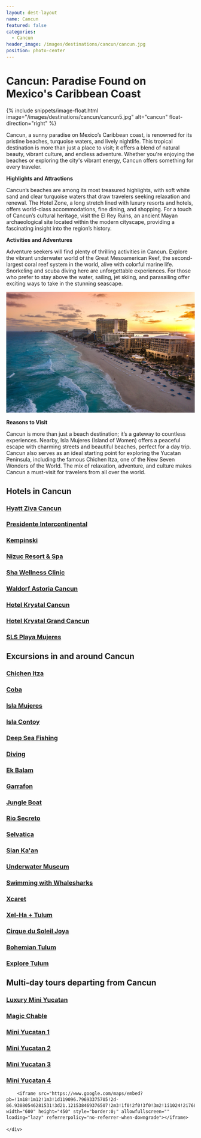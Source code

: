 ```yaml
---
layout: dest-layout
name: Cancun
featured: false
categories:
  - Cancun
header_image: /images/destinations/cancun/cancun.jpg
position: photo-center
---
```

# **Cancun: Paradise Found on Mexico's Caribbean Coast**

{% include snippets/image-float.html image="/images/destinations/cancun/cancun5.jpg" alt="cancun" float-direction="right" %}

Cancun, a sunny paradise on Mexico’s Caribbean coast, is renowned for its pristine beaches,
turquoise waters, and lively nightlife. This tropical destination is more than just a place to visit; it
offers a blend of natural beauty, vibrant culture, and endless adventure. Whether you're enjoying the
beaches or exploring the city's vibrant energy, Cancun offers something for every traveler.

**Highlights and Attractions**

Cancun’s beaches are among its most treasured highlights, with soft white sand and clear turquoise
waters that draw travelers seeking relaxation and renewal. The Hotel Zone, a long stretch lined with
luxury resorts and hotels, offers world-class accommodations, fine dining, and shopping. For a
touch of Cancun’s cultural heritage, visit the El Rey Ruins, an ancient Mayan archaeological site
located within the modern cityscape, providing a fascinating insight into the region’s history.

**Activities and Adventures**

Adventure seekers will find plenty of thrilling activities in Cancun. Explore the vibrant underwater
world of the Great Mesoamerican Reef, the second-largest coral reef system in the world, alive
with colorful marine life. Snorkeling and scuba diving here are unforgettable experiences. For those
who prefer to stay above the water, sailing, jet skiing, and parasailing offer exciting ways to take in
the stunning seascape.

![cancun](/images/destinations/cancun/cancun45.jpg)

**Reasons to Visit**

Cancun is more than just a beach destination; it’s a gateway to countless experiences. Nearby, Isla
Mujeres (Island of Women) offers a peaceful escape with charming streets and beautiful beaches,
perfect for a day trip. Cancun also serves as an ideal starting point for exploring the Yucatan
Peninsula, including the famous Chichen Itza, one of the New Seven Wonders of the World. The
mix of relaxation, adventure, and culture makes Cancun a must-visit for travelers from all over the
world.

## Hotels in Cancun

<section class='grid'>
<div class="col-3_sm-4_xs-6 padded-1">
    <a href="/hotels/hyattziva">
        <div class="bg-image square" style="background-image:url('/images/hotels/hyattziva/hyattziva1.webp')">  </div>
        <h3 class='center'>Hyatt Ziva Cancun</h3>        
    </a>  
</div>



<div class="col-3_sm-4_xs-6 padded-1">
    <a href="/hotels/intercontinental">
        <div class="bg-image square" style="background-image:url('/images/hotels/interconcancun/interconcancun5.jpg')">  </div>
        <h3 class='center'>Presidente Intercontinental</h3>        
    </a>  
</div>

<div class="col-3_sm-4_xs-6 padded-1">
    <a href="/hotels/kempinski">
        <div class="bg-image square" style="background-image:url('/images/hotels/kempinski/kempinski3.webp')">  </div>
        <h3 class='center'>Kempinski</h3>        
    </a>  
</div>

<div class="col-3_sm-4_xs-6 padded-1">
    <a href="/hotels/nizuc">
        <div class="bg-image square" style="background-image:url('/images/hotels/nizuc/nizuc1.jpg')">  </div>
        <h3 class='center'>Nizuc Resort & Spa</h3>        
    </a>  
</div>

<div class="col-3_sm-4_xs-6 padded-1">
    <a href="/hotels/sha">
        <div class="bg-image square" style="background-image:url('/images/hotels/sha/sha2.jpg')">  </div>
        <h3 class='center'>Sha Wellness Clinic</h3>        
    </a>  
</div>

 <div class="col-3_sm-4_xs-6 padded-1">
        <a href="/hotels/waldorf">
            <div class="bg-image square" style="background-image:url('/images/hotels/waldorf/waldorf3.jpg')">  </div>
            <h3 class='center'>Waldorf Astoria Cancun</h3>        
        </a>  
</div>

<div class="col-3_sm-4_xs6 padded-1">
    <a href="/hotels/krystal">
        <div class="bg-image square" style="background-image:url('/images/hotels/krystal/krystal2.webp')"></div>
        <h3 class="center"  >Hotel Krystal Cancun</h3>
    </a>
</div>

<div class="col-3_sm-4_xs-6 padded-1">
    <a href="/hotels/krystalgrand">
        <div class="bg-image square" style="background-image:url('/images/hotels/krystalgrand/krystalgrand2.webp')" ></div>
            <h3 class="center">Hotel Krystal Grand Cancun</h3>
    </a>
</div>

<div class="col-3_sm-4_xs-6 padded-1">
    <a href="/hotels/slsplaya">
        <div class="bg-image square" style="background-image:url('/images/hotels/sls/slsplaya1.webp')" ></div>
            <h3 class="center">SLS Playa Mujeres</h3>        
    </a>
</div>

</section>


## Excursions in and around Cancun

<section class='grid'>
<div class="col-3_sm-4_xs-6 padded-1">
    <a href="/excursions/chichenexc">
        <div class="bg-image square" style="background-image:url('/images/destinations/yucatan/yucatan2.jpg')">  </div>
        <h3 class='center'>Chichen Itza</h3>        
    </a>  
</div>

<div class="col-3_sm-4_xs-6 padded-1">
    <a href="/excursions/cobaexc">
        <div class="bg-image square" style="background-image:url('/images/destinations/cancun/cancun7.jpg')">  </div>
        <h3 class='center'>Coba</h3>        
    </a>  
</div>

<div class="col-3_sm-4_xs-6 padded-1">
        <a href="/excursions/islamujeres">
            <div class="bg-image square" style="background-image:url('/images/destinations/cancun/islamujeres.jpg')">  </div>
            <h3 class='center'>Isla Mujeres</h3>        
        </a>  
    </div>

<div class="col-3_sm-4_xs-6 padded-1">
    <a href="/excursions/contoyexc">
        <div class="bg-image square" style="background-image:url('/images/destinations/cancun/cancun3.jpg')">  </div>
        <h3 class='center'>Isla Contoy</h3>        
    </a>  
</div>

<div class="col-3_sm-4_xs-6 padded-1">
    <a href="/excursions/deepseaexc">
        <div class="bg-image square" style="background-image:url('/images/destinations/cancun/cancun8.jpg')">  </div>
        <h3 class='center'>Deep Sea Fishing</h3>        
    </a>  
</div>

<div class="col-3_sm-4_xs-6 padded-1">
    <a href="/excursions/divingexc">
        <div class="bg-image square" style="background-image:url('/images/destinations/cancun/cancun6.jpg')">  </div>
        <h3 class='center'>Diving</h3>        
    </a>  
</div>

<div class="col-3_sm-4_xs-6 padded-1">
    <a href="/excursions/ekbalamexc">
        <div class="bg-image square" style="background-image:url('/images/destinations/yucatan/yucatan1.jpg')">  </div>
        <h3 class='center'>Ek Balam</h3>        
    </a>  
</div>

<div class="col-3_sm-4_xs-6 padded-1">
    <a href="/excursions/garrafonexc">
        <div class="bg-image square" style="background-image:url('/images/destinations/cancun/cancun1.jpg')">  </div>
        <h3 class='center'>Garrafon</h3>        
    </a>  
</div>

<div class="col-3_sm-4_xs-6 padded-1">
    <a href="/excursions/jungleboatexc">
        <div class="bg-image square" style="background-image:url('/images/destinations/cancun/cancun9.jpg')">  </div>
        <h3 class='center'>Jungle Boat</h3>        
    </a>  
</div>

<div class="col-3_sm-4_xs-6 padded-1">
    <a href="/excursions/riosecreto">
        <div class="bg-image square" style="background-image:url('/images/destinations/rivieramaya/riosecreto.jpg')">  </div>
        <h3 class='center'>Rio Secreto</h3>        
    </a>  
</div>

<div class="col-3_sm-4_xs-6 padded-1">
    <a href="/excursions/selvatica">
        <div class="bg-image square" style="background-image:url('/images/destinations/rivieramaya/selvatica.jpg')">  </div>
        <h3 class='center'>Selvatica</h3>        
    </a>  
</div>

<div class="col-3_sm-4_xs-6 padded-1">
    <a href="/excursions/siankaanexc">
        <div class="bg-image square" style="background-image:url('/images/hotels/chablecasa/chablecasa1.jpeg')">  </div>
        <h3 class='center'>Sian Ka'an</h3>        
    </a>  
</div>

<div class="col-3_sm-4_xs-6 padded-1">
    <a href="/excursions/underwaterexc">
        <div class="bg-image square" style="background-image:url('/images/destinations/cancun/cancun10.jpg')">  </div>
        <h3 class='center'>Underwater Museum</h3>        
    </a>  
</div>

<div class="col-3_sm-4_xs-6 padded-1">
    <a href="/excursions/whalesharkexc">
        <div class="bg-image square" style="background-image:url('/images/destinations/cancun/cancun11.jpg')">  </div>
        <h3 class='center'>Swimming with Whalesharks</h3>        
    </a>  
</div>

<div class="col-3_sm-4_xs-6 padded-1">
    <a href="/excursions/xcaretexc">
        <div class="bg-image square" style="background-image:url('/images/destinations/rivieramaya/xcaret.jpg')">  </div>
        <h3 class='center'>Xcaret</h3>        
    </a>  
</div>

<div class="col-3_sm-4_xs-6 padded-1">
    <a href="/excursions/xelhaexc">
        <div class="bg-image square" style="background-image:url('/images/destinations/rivieramaya/rivieramaya8.jpg')">  </div>
        <h3 class='center'>Xel-Ha + Tulum</h3>        
    </a>  
</div>

<div class="col-3_sm-4_xs-6 padded-1">
    <a href="/excursions/joya">
        <div class="bg-image square" style="background-image:url('/images/destinations/cancun/joya.webp')">  </div>
        <h3 class='center'>Cirque du Soleil Joya</h3>        
    </a>  
</div>

<div class="col-3_sm-4_xs-6 padded-1">
    <a href="/excursions/bohemian">
        <div class="bg-image square" style="background-image:url('/images/destinations/cancun/bohemian.jpg')">  </div>
        <h3 class='center'>Bohemian Tulum</h3>        
    </a>  
</div>

<div class="col-3_sm-4_xs-6 padded-1">
    <a href="/excursions/exploretulum">
        <div class="bg-image square" style="background-image:url('/images/destinations/cancun/coba.jpg')">  </div>
        <h3 class='center'>Explore Tulum</h3>        
    </a>  
</div>

</section>

## Multi-day tours departing from Cancun

<section class='grid'>
<div class="col-3_sm-4_xs-6 padded-1">
    <a href="/tours/luxminiyuc">
        <div class="bg-image square" style="background-image:url('/images/destinations/merida/merida8.jpg')">  </div>
        <h3 class='center'>Luxury Mini Yucatan</h3>        
    </a>  
</div>

<div class="col-3_sm-4_xs-6 padded-1">
    <a href="/tours/magicchable">
        <div class="bg-image square" style="background-image:url('/images/tours/magic2.png')">  </div>
        <h3 class='center'>Magic Chable</h3>        
    </a>  
</div>

<div class="col-3_sm-4_xs-6 padded-1">
    <a href="/tours/miniyuc1">
        <div class="bg-image square" style="background-image:url('/images/destinations/yucatan/yucatan2.jpg')">  </div>
        <h3 class='center'>Mini Yucatan 1</h3>        
    </a>  
</div>

<div class="col-3_sm-4_xs-6 padded-1">
    <a href="/tours/miniyuc2">
        <div class="bg-image square" style="background-image:url('/images/destinations/yucatan/yucatan4.jpg')">  </div>
        <h3 class='center'>Mini Yucatan 2</h3>        
    </a>  
</div>

<div class="col-3_sm-4_xs-6 padded-1">
    <a href="/tours/miniyuc3">
        <div class="bg-image square" style="background-image:url('/images/destinations/yucatan/yucatan5.jpg')">  </div>
        <h3 class='center'>Mini Yucatan 3</h3>        
    </a>  
</div>

<div class="col-3_sm-4_xs-6 padded-1">
    <a href="/tours/miniyuc4">
        <div class="bg-image square" style="background-image:url('/images/destinations/merida/merida4.jpg')">  </div>
        <h3 class='center'>Mini Yucatan 4</h3>        
    </a>  
</div>


 <div class='map-container center margin-1'>

        <iframe src="https://www.google.com/maps/embed?pb=!1m18!1m12!1m3!1d119096.79693375705!2d-86.93880546281531!3d21.121538469376507!2m3!1f0!2f0!3f0!3m2!1i1024!2i768!4f13.1!3m3!1m2!1s0x8f4c2b05aef653db%3A0xce32b73c625fcd8a!2zQ2FuY8O6biwgUS5SLiwgTcOpeGljbw!5e0!3m2!1ses!2ses!4v1739389066801!5m2!1ses!2ses" width="600" height="450" style="border:0;" allowfullscreen="" loading="lazy" referrerpolicy="no-referrer-when-downgrade"></iframe>
        
    </div>

</section>